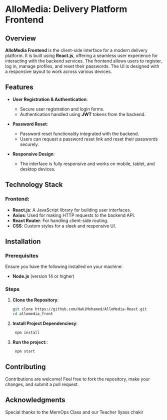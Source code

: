 # AlloMedia: Delivery Platform Frontend

## Overview

**AlloMedia Frontend** is the client-side interface for a modern delivery platform. It is built using **React.js**, offering a seamless user experience for interacting with the backend services. The frontend allows users to register, log in, manage profiles, and reset their passwords. The UI is designed with a responsive layout to work across various devices.

## Features

- **User Registration & Authentication**:
    - Secure user registration and login forms.
    - Authentication handled using **JWT** tokens from the backend.

- **Password Reset**:
    - Password reset functionality integrated with the backend.
    - Users can request a password reset link and reset their passwords securely.

- **Responsive Design**:
    - The interface is fully responsive and works on mobile, tablet, and desktop devices.

## Technology Stack

### Frontend:
- **React.js**: A JavaScript library for building user interfaces.
- **Axios**: Used for making HTTP requests to the backend API.
- **React Router**: For handling client-side routing.
- **CSS**: Custom styles for a sleek and responsive UI.

## Installation

### Prerequisites
Ensure you have the following installed on your machine:
- **Node.js** (version 14 or higher)

### Steps

1. **Clone the Repository**:
   ```bash
   git clone https://github.com/HakiMohamed/AlloMedia-React.git
   cd allomedia_front

2. **Install Project Dependenciesy**:
   ```bash
    npm install

2. **Run the project:**:
   ```bash
    npm start

## Contributing
Contributions are welcome! Feel free to fork the repository, make your changes, and submit a pull request.

## Acknowledgments
Special thanks to the MernOps Class and  our Teacher Ilyass chakir 




